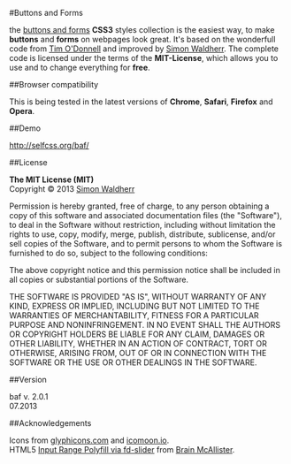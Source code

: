 #Buttons and Forms

the [buttons and forms](https://github.com/SimonWaldherr/BaF-Framework/) **CSS3** styles collection is the easiest way, to make **buttons** and **forms** on webpages look great. It's based on the wonderfull code from [Tim O'Donnell](http://timodonnell.com/) and improved by [Simon Waldherr](http://simon.waldherr.eu/). The complete code is licensed under the terms of the **MIT-License**, which allows you to use and to change everything for **free**.

##Browser compatibility

This is being tested in the latest versions of **Chrome**, **Safari**, **Firefox** and **Opera**.


##Demo

<http://selfcss.org/baf/>


##License

**The MIT License (MIT)**  
Copyright &copy; 2013 [Simon Waldherr](https://github.com/SimonWaldherr)  

Permission is hereby granted, free of charge, to any person obtaining a copy of this software and associated documentation files (the "Software"), to deal in the Software without restriction, including without limitation the rights to use, copy, modify, merge, publish, distribute, sublicense, and/or sell copies of the Software, and to permit persons to whom the Software is furnished to do so, subject to the following conditions:

The above copyright notice and this permission notice shall be included in all copies or substantial portions of the Software.

THE SOFTWARE IS PROVIDED "AS IS", WITHOUT WARRANTY OF ANY KIND, EXPRESS OR IMPLIED, INCLUDING BUT NOT LIMITED TO THE WARRANTIES OF MERCHANTABILITY, FITNESS FOR A PARTICULAR PURPOSE AND NONINFRINGEMENT. IN NO EVENT SHALL THE AUTHORS OR COPYRIGHT HOLDERS BE LIABLE FOR ANY CLAIM, DAMAGES OR OTHER LIABILITY, WHETHER IN AN ACTION OF CONTRACT, TORT OR OTHERWISE, ARISING FROM, OUT OF OR IN CONNECTION WITH THE SOFTWARE OR THE USE OR OTHER DEALINGS IN THE SOFTWARE.


##Version

baf v. 2.0.1  
07.2013


##Acknowledgements

Icons from [glyphicons.com](http://glyphicons.com/) and [icomoon.io](http://icomoon.io/).  
HTML5 [Input Range Polyfill via fd-slider](https://github.com/freqdec/fd-slider) from [Brain McAllister](https://github.com/freqdec).
